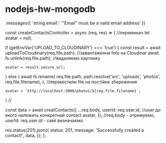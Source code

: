 # nodejs-hw-mongodb

.messages({ 'string.email': '"Email" must be a valid email address' })

const createContactsController = async (req, res) => {
//перемикач
let avatar = null;

if (getEnvVar('UPLOAD_TO_CLOUDINARY') === 'true') {
const result = await uploadToCloudinary(req.file.path); //завантаження foto на Cloudinar
await fs.unlink(req.file.path); //видаляємо картинку

    avatar = result.secure_url;

} else {
await fs.rename(
req.file.path,
path.resolve('src', 'uploads', 'photos', req.file.filename),
); //перемістили file на постійне збереження

    avatar = `http://localhost:3000/photos/${req.file.filename}`;

} //

const data = await creatContacts({
...req.body,
userId: req.user.id, //user до якого належить конкретний contact
avatar,
});
//req.body - отримуємо, userId: req.user.id - самі визначаємо

res.status(201).json({
status: 201,
message: 'Successfully created a contact!',
data,
});
};
